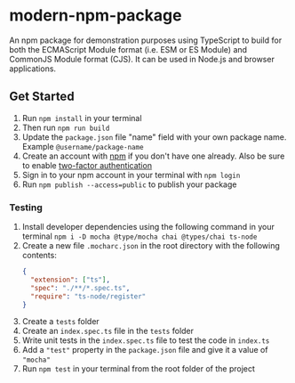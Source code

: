 # modern-npm-package

An npm package for demonstration purposes using TypeScript to build for both the ECMAScript Module format (i.e. ESM or ES Module) and CommonJS Module format (CJS). It can be used in Node.js and browser applications.

## Get Started

1. Run `npm install` in your terminal
2. Then run `npm run build`
3. Update the `package.json` file "name" field with your own package name. Example `@username/package-name`
4. Create an account with [npm](https://www.npmjs.com/signup) if you don't have one already. Also be sure to enable [two-factor authentication](https://docs.npmjs.com/configuring-two-factor-authentication)
5. Sign in to your npm account in your terminal with `npm login`
6. Run `npm publish --access=public` to publish your package

### Testing

1. Install developer dependencies using the following command in your terminal `npm i -D mocha @type/mocha chai @types/chai ts-node`
2. Create a new file `.mocharc.json` in the root directory with the following contents:
   ```json
   {
     "extension": ["ts"],
     "spec": "./**/*.spec.ts",
     "require": "ts-node/register"
   }
   ```
3. Create a `tests` folder
4. Create an `index.spec.ts` file in the `tests` folder
5. Write unit tests in the `index.spec.ts` file to test the code in `index.ts`
6. Add a `"test"` property in the `package.json` file and give it a value of `"mocha"`
7. Run `npm test` in your terminal from the root folder of the project
